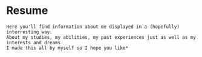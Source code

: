 # Resume
	Here you'll find information about me displayed in a (hopefully) interresting way.
	About my studies, my abilities, my past experiences just as well as my interests and dreams
	I made this all by myself so I hope you like* 
